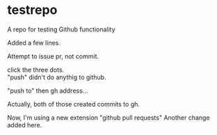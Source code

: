 # testrepo
A repo for testing Github functionality

Added a few lines.  

Attempt to issue pr, not commit.

click the three dots.  
"push" didn't do anythig to github.

"push to" then gh address...

Actually, both of those created commits to gh.  

Now, I'm using a new extension "github pull requests"
Another change added here. 
